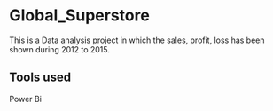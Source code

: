# Global_Superstore
This is a Data analysis project in which the sales, profit, loss has been shown during 2012 to 2015.

## Tools used
Power Bi
